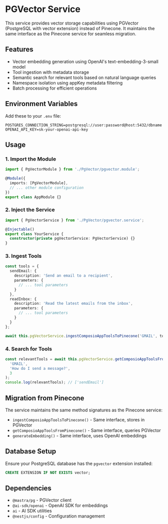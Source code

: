 # PGVector Service

This service provides vector storage capabilities using PGVector (PostgreSQL with vector extension) instead of Pinecone. It maintains the same interface as the Pinecone service for seamless migration.

## Features

- Vector embedding generation using OpenAI's text-embedding-3-small model
- Tool ingestion with metadata storage
- Semantic search for relevant tools based on natural language queries
- Namespace isolation using appKey metadata filtering
- Batch processing for efficient operations

## Environment Variables

Add these to your `.env` file:

```env
POSTGRES_CONNECTION_STRING=postgresql://user:password@host:5432/dbname
OPENAI_API_KEY=sk-your-openai-api-key
```

## Usage

### 1. Import the Module

```typescript
import { PgVectorModule } from './PgVector/pgvector.module';

@Module({
  imports: [PgVectorModule],
  // ... other module configuration
})
export class AppModule {}
```

### 2. Inject the Service

```typescript
import { PgVectorService } from './PgVector/pgvector.service';

@Injectable()
export class YourService {
  constructor(private pgVectorService: PgVectorService) {}
}
```

### 3. Ingest Tools

```typescript
const tools = {
  sendEmail: {
    description: 'Send an email to a recipient',
    parameters: {
      // ... tool parameters
    }
  },
  readInbox: {
    description: 'Read the latest emails from the inbox',
    parameters: {
      // ... tool parameters
    }
  }
};

await this.pgVectorService.ingestComposioAppToolsToPinecone('GMAIL', tools);
```

### 4. Search for Tools

```typescript
const relevantTools = await this.pgVectorService.getComposioAppToolsFromPinecone(
  'GMAIL',
  'How do I send a message?',
  3
);
console.log(relevantTools); // ['sendEmail']
```

## Migration from Pinecone

The service maintains the same method signatures as the Pinecone service:

- `ingestComposioAppToolsToPinecone()` - Same interface, stores in PGVector
- `getComposioAppToolsFromPinecone()` - Same interface, queries PGVector
- `generateEmbedding()` - Same interface, uses OpenAI embeddings

## Database Setup

Ensure your PostgreSQL database has the `pgvector` extension installed:

```sql
CREATE EXTENSION IF NOT EXISTS vector;
```

## Dependencies

- `@mastra/pg` - PGVector client
- `@ai-sdk/openai` - OpenAI SDK for embeddings
- `ai` - AI SDK utilities
- `@nestjs/config` - Configuration management 